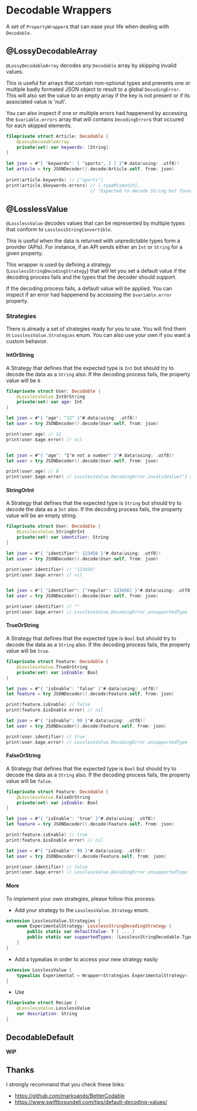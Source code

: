 # Decodable Wrappers

A set of  `PropertyWrapper`s that can ease your life when dealing with `Decodable`.

## @LossyDecodableArray
`@LossyDecodableArray` decodes any `Decodable` array by skipping invalid values.

This is useful for arrays that contain non-optional types and prevents one or multiple badly formated JSON object to result to a global `DecodingError`. This will also set the value to an empty array if the key is not present or if its associated value is 'null'.

You can also inspect if one or multiple errors had happenend by accessing the `$variable.errors` array that will contains `DecodingError`s that occured for each skipped elements.

```swift
fileprivate struct Article: Decodable {
    @LossyDecodableArray
    private(set) var keywords: [String]
}
    
let json = #"{ "keywords": [ "sports", 1 ] }"#.data(using: .utf8)!
let article = try JSONDecoder().decode(Article.self, from: json)
    
print(article.keywords) // ["sports"]
print(article.$keywords.errors) // [.typeMismatch],
                                // "Expected to decode String but found a number instead."
```

## @LosslessValue
`@LosslessValue` decodes values that can be represented by multiple types that conform to `LosslessStringConvertible`.

This is useful when the data is returned with unpredictable types form a provider (APIs). For instance, if an API sends either an `Int` or `String` for a given property.

This wrapper is used by defining a strategy (`LosslessStringDecodingStrategy`) that will let you set a default value if the decoding process fails and the types that the decoder should support.

If the decoding process fails, a default value will be applied. You can inspect if an error had happenend by accessing the `$variable.error` property.

### Strategies
There is already a set of strategies ready for you to use. You will find them in `LosslessValue.Strategies` enum.
You can also use your own if you want a custom behavior.

#### IntOrString
A Strategy that defines that the expected type is `Int` but should try to decode the data as a `String` also. If the decoding process fails, the property value will be `0`

```swift
fileprivate struct User: Decodable {
    @LosslessValue.IntOrString
    private(set) var age: Int
}

let json = #"{ "age": "12" }"#.data(using: .utf8)!
let user = try JSONDecoder().decode(User.self, from: json)

print(user.age) // 12
print(user.$age.error) // nil


let json = #"{ "age": "I'm not a number" }"#.data(using: .utf8)!
let user = try JSONDecoder().decode(User.self, from: json)

print(user.age) // 0
print(user.$age.error) // LosslessValue.DecodingError.invalidValue("I am not a number", type: Int)
```

#### StringOrInt
A Strategy that defines that the expected type is `String` but should try to decode the data as a `Int` also. If the decoding process fails, the property value will be an empty string.

```swift
fileprivate struct User: Decodable {
    @LosslessValue.StringOrInt
    private(set) var identifier: String
}

let json = #"{ "identifier": 123456 }"#.data(using: .utf8)!
let user = try JSONDecoder().decode(User.self, from: json)

print(user.identifier) // "123456"
print(user.$age.error) // nil


let json = #"{ "identifier": ["regular": 123456] }"#.data(using: .utf8)!
let user = try JSONDecoder().decode(User.self, from: json)

print(user.identifier) // ""
print(user.$age.error) // LosslessValue.DecodingError.unsupportedType
```

#### TrueOrString
A Strategy that defines that the expected type is `Bool` but should try to decode the data as a `String` also. If the decoding process fails, the property value will be `true`.

```swift
fileprivate struct Feature: Decodable {
    @LosslessValue.TrueOrString
    private(set) var isEnable: Bool
}

let json = #"{ "isEnable": "false" }"#.data(using: .utf8)!
let feature = try JSONDecoder().decode(Feature.self, from: json)

print(feature.isEnable) // false
print(feature.$isEnable.error) // nil

let json = #"{ "isEnable": 99 }"#.data(using: .utf8)!
let user = try JSONDecoder().decode(Feature.self, from: json)

print(user.identifier) // true
print(user.$age.error) // LosslessValue.DecodingError.unsupportedType
```

#### FalseOrString
A Strategy that defines that the expected type is `Bool` but should try to decode the data as a `String` also. If the decoding process fails, the property value will be `false`.

```swift
fileprivate struct Feature: Decodable {
    @LosslessValue.FalseOrString
    private(set) var isEnable: Bool
}

let json = #"{ "isEnable": "true" }"#.data(using: .utf8)!
let feature = try JSONDecoder().decode(Feature.self, from: json)

print(feature.isEnable) // true
print(feature.$isEnable.error) // nil

let json = #"{ "isEnable": 99 }"#.data(using: .utf8)!
let user = try JSONDecoder().decode(Feature.self, from: json)

print(user.identifier) // false
print(user.$age.error) // LosslessValue.DecodingError.unsupportedType
```

#### More
To implement your own strategies, please follow this process:

- Add your strategy to the `LosslessValue.Strategy` enum.

```swift
extension LosslessValue.Strategies {
    enum ExperimentalStrategy: LosslessStringDecodingStrategy {
        public static var defaultValue: T { ... }
        public static var supportedTypes: [LosslessStringDecodable.Type] { ... }
    }
}
```

- Add a typealias in order to access your new strategy easily

```swift
extension LosslessValue {
    typealias Experimental = Wrapper<Strategies.ExperimentalStrategy>
}
```

- Use

```swift
fileprivate struct Recipe {
    @LosslessValue.LosslessValue
    var description: String
}
```

## DecodableDefault

**WIP**

## Thanks

I strongly recommand that you check these links:
- https://github.com/marksands/BetterCodable
- https://www.swiftbysundell.com/tips/default-decoding-values/
